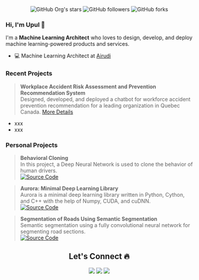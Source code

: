 <div align="center">
<img alt="GitHub Org's stars" src="https://img.shields.io/github/stars/upul?style=social"> <img alt="GitHub followers" src="https://img.shields.io/github/followers/upul?style=social"> <img alt="GitHub forks" src="https://img.shields.io/github/forks/upul/Behavioral-Cloning?style=social">
</div>

### Hi, I'm Upul 👋

I'm a **Machine Learning Architect** who loves to design, develop, and deploy machine learning-powered products and services.

- 💻 Machine Learning Architect at [Airudi](https://airudi.com/en/)

### Recent Projects 
> **Workplace Accident Risk Assessment and Prevention Recommendation System**<br>Designed, developed, and deployed a chatbot for workforce accident prevention recommendation for a leading organization in Quebec Canada. [More Details](https://docs.google.com/presentation/d/1U6DXsf6cAOf3KiBWTC_qZ2Hn385qGwmG3kvGcE4y308/edit?usp=sharing)
- xxx
- xxx

### Personal Projects
> **Behavioral Cloning**<br>In this project, a Deep Neural Network is used to clone the behavior of human drivers.<br>[![Source Code](https://img.shields.io/badge/Source_Code-212121?logo=github&logoColor=ffffff)](https://github.com/upul/Behavioral-Cloning)

> **Aurora: Minimal Deep Learning Library**<br>Aurora is a minimal deep learning library written in Python, Cython, and C++ with the help of Numpy, CUDA, and cuDNN.<br>[![Source Code](https://img.shields.io/badge/Source_Code-212121?logo=github&logoColor=ffffff)](https://github.com/upul/Aurora)

> **Segmentation of Roads Using Semantic Segmentation**<br>Semantic segmentation using a fully convolutional neural network for segmenting road sections. <br>[![Source Code](https://img.shields.io/badge/Source_Code-212121?logo=github&logoColor=ffffff)](https://github.com/upul/Semantic_Segmentation)


<h2 align="center"> Let's Connect 🔥</h2>
<div align="center">
<a href="https://github.com/upul/">
<img src="https://img.shields.io/badge/Github-211F1F?style=flat-square&logo=GitHub&logoColor=ffffff"></a> 
<a href="https://www.twitter.com/upulba/">
<img src="https://img.shields.io/badge/Twitter-08A0E9?style=flat-square&logo=Twitter&logoColor=ffffff"></a>
<a href="https://www.linkedin.com/in/upulbandara/">
<img src="https://img.shields.io/badge/Linkedin-0077B5?style=flat-square&logo=Linkedin&logoColor=ffffff"></a>
</div>

<!--
**upul/upul** is a ✨ _special_ ✨ repository because its `README.md` (this file) appears on your GitHub profile.

Here are some ideas to get you started:

- 🔭 I’m currently working on ...
- 🌱 I’m currently learning ...
- 👯 I’m looking to collaborate on ...
- 🤔 I’m looking for help with ...
- 💬 Ask me about ...
- 📫 How to reach me: ...
- 😄 Pronouns: ...
- ⚡ Fun fact: ...
-->
